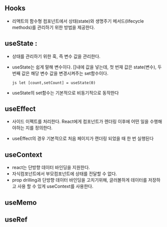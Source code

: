 ## Hooks 

- 리액트의 함수형 컴포넌트에서 상태(state)와 생명주기 메서드(lifecycle methods)를 관리하기 위한 방법을 제공한다.

## useState : 
- 상태를 관리하기 위한 훅, 즉 변수 값을 관리한다.
- useState는 쉽게 말해 변수이다. []내에 값을 넣는데, 첫 번재 값은 state(변수), 두 번째 값은 해당 변수 값을 변경시켜주는 set함수이다.

    ```js let [count,setCount] = useState(0) ```
- useState의 set함수는 기본적으로 비동기적으로 동작한다

## useEffect
- 사이드 이펙트를 처리한다. React에게 컴포넌트가 렌더링 이후에 어떤 일을 수행해야하는 지를 정의한다.

- useEffect의 경우 기본적으로 처음 페이지가 랜더링 되었을 때 한 번 실행된다

## useContext
- react는 단방향 데이터 바인딩을 지원한다. 
- 자식컴포넌트에서 부모컴포넌트에 상태를 전달할 수 없다. 
- prop drilling과 단방향 데이터 바인딩을 고치기위해, 글러볼하게 데이터를 저장하고 사용 할 수 있게 useContext를 사용한다.

## useMemo 

## useRef